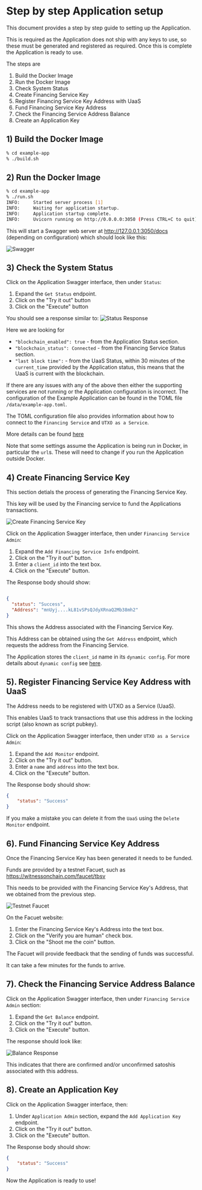 # Step by step Application setup

This document provides a step by step guide to setting up the Application. 

This is required as the Application does not ship with any keys to use, so these must be generated and registered as required.
Once this is complete the Application is ready to use.

The steps are 

1. Build the Docker Image
2. Run the Docker Image
3. Check System Status
4. Create Financing Service Key
5. Register Financing Service Key Address with UaaS
6. Fund Financing Service Key Address
7. Check the Financing Service Address Balance
8. Create an Application Key


## 1) Build the Docker Image
``` bash
% cd example-app
% ./build.sh
```

## 2) Run the Docker Image
```bash
% cd example-app
% ./run.sh
INFO:     Started server process [1]
INFO:     Waiting for application startup.
INFO:     Application startup complete.
INFO:     Uvicorn running on http://0.0.0.0:3050 (Press CTRL+C to quit)
```

This will start a Swagger web server at http://127.0.0.1:3050/docs (depending on configuration) which should look like this:

![Swagger](../docs/diagrams/example-app.png)


## 3) Check the System Status

Click on the Application Swagger interface, then under `Status`:

1. Expand the `Get Status` endpoint.
2. Click on the "Try it out" button 
3. Click on the "Execute" button 

You should see a response similar to:
![Status Response](../docs/diagrams/status_response.png)


Here we are looking for 
* `"blockchain_enabled": true` - from the Application Status section.
* `"blockchain_status": Connected` - from the Financing Service Status section.
* `"last block time":` - from the UaaS Status, within 30 minutes of the `current_time` provided by the Application status, this means that the UaaS is current with the blockchain.


If there are any issues with any of the above then either the supporting services are not running or the Application configuration is incorrect.
The configuration of the Example Application can be found in the TOML file `/data/example-app.toml`. 

The TOML configuration file also provides information about how to connect to the `Financing Service` and `UTXO as a Service`.

More details can be found [here](../docs/Configuration.md)

Note that some settings assume the Application is being run in Docker, in particular the `url`s. 
These will need to change if you run the Application outside Docker.


## 4) Create Financing Service Key

This section detials the process of generating the Financing Service Key. 

This key will be used by the Financing service to fund the Applications transactions.

![Create Financing Service Key](diagrams/create_fs_key_sequence.png)


Click on the Application Swagger interface, then under `Financing Service Admin`:
1. Expand the `Add Financing Service Info` endpoint.
2. Click on the "Try it out" button.
3. Enter a `client_id` into the text box.
4. Click on the "Execute" button.

The Response body should show:
```JSON

{
  "status": "Success",
  "Address": "mnUyj....kL81vSPsQJdyXRnaQ2Mb38mh2"
}
```

This shows the Address associated with the Financing Service Key. 

This Address can be obtained using the `Get Address` endpoint, which requests the address from the Financing Service.

The Application stores the `client_id` name in its `dynamic config`.
For more details about `dynamic config` see [here](../docs/Configuration.md).


## 5). Register Financing Service Key Address with UaaS

The Address needs to be registered with UTXO as a Service (UaaS).

This enables UaaS to track transactions that use this address in the locking script (also known as script pubkey).

Click on the Application Swagger interface, then under `UTXO as a Service Admin`:
1. Expand the `Add Monitor` endpoint.
2. Click on the "Try it out" button.
3. Enter a `name` and `address` into the text box.
4. Click on the "Execute" button.

The Response body should show:
```JSON
{
    "status": "Success"
}
```

If you make a mistake you can delete it from the `UaaS` using the `Delete Monitor` endpoint.

## 6). Fund Financing Service Key Address

Once the Financing Service Key has been generated it needs to be funded.

Funds are provided by a testnet Facuet, such as https://witnessonchain.com/faucet/tbsv

This needs to be provided with the Financing Service Key's Address, that we obtained from the previous step.

![Testnet Faucet](diagrams/testnet_faucet.png)


On the Facuet website:
1. Enter the Financing Service Key's Address into the text box.
2. Click on the "Verify you are human" check box.
3. Click on the "Shoot me the coin" button.

The Facuet will provide feedback that the sending of funds was successful.

It can take a few minutes for the funds to arrive.

## 7). Check the Financing Service Address Balance
Click on the Application Swagger interface, then under `Financing Service Admin` section:
1. Expand the `Get Balance` endpoint.
2. Click on the "Try it out" button.
3. Click on the "Execute" button.

The response should look like:

![Balance Response](diagrams/balance_response.png)

This indicates that there are confirmed and/or unconfirmed satoshis associated with this address.


## 8). Create an Application Key

Click on the Application Swagger interface, then:
1. Under `Application Admin` section, expand the `Add Application Key` endpoint.
2. Click on the "Try it out" button.
3. Click on the "Execute" button.

The Response body should show:
```JSON
{
    "status": "Success"
}
```

Now the Application is ready to use!
